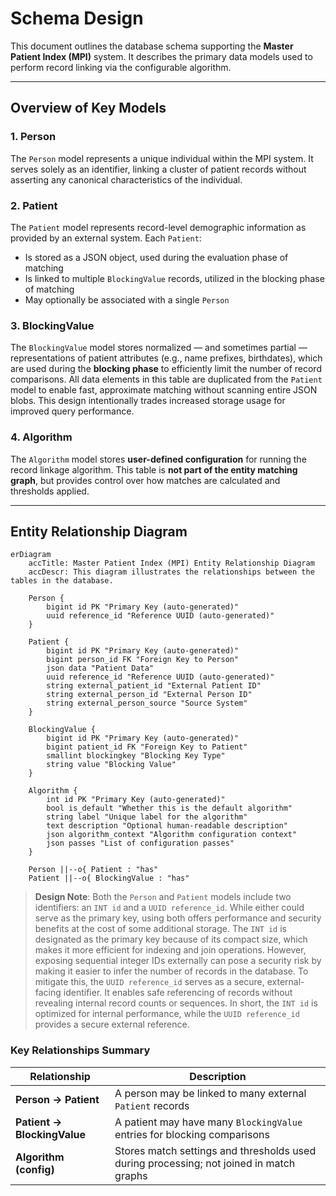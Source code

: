 # Schema Design

This document outlines the database schema supporting the **Master Patient Index (MPI)** system. It describes the primary data models used to perform record linking via the configurable algorithm.

---

## Overview of Key Models

### 1. **Person**

The `Person` model represents a unique individual within the MPI system. It serves solely as an identifier, linking a cluster of patient records without asserting any canonical characteristics of the individual.

### 2. **Patient**

The `Patient` model represents record-level demographic information as provided by an external system. Each `Patient`:

- Is stored as a JSON object, used during the evaluation phase of matching
- Is linked to multiple `BlockingValue` records, utilized in the blocking phase of matching
- May optionally be associated with a single `Person`

### 3. **BlockingValue**

The `BlockingValue` model stores normalized — and sometimes partial — representations of patient attributes (e.g., name prefixes, birthdates), which are used during the **blocking phase** to efficiently limit the number of record comparisons. All data elements in this table are duplicated from the `Patient` model to enable fast, approximate matching without scanning entire JSON blobs. This design intentionally trades increased storage usage for improved query performance.

### 4. **Algorithm**

The `Algorithm` model stores **user-defined configuration** for running the record linkage algorithm. This table is **not part of the entity matching graph**, but provides control over how matches are calculated and thresholds applied.

---

## Entity Relationship Diagram

```mermaid
erDiagram
    accTitle: Master Patient Index (MPI) Entity Relationship Diagram
    accDescr: This diagram illustrates the relationships between the tables in the database.

    Person {
        bigint id PK "Primary Key (auto-generated)"
        uuid reference_id "Reference UUID (auto-generated)"
    }

    Patient {
        bigint id PK "Primary Key (auto-generated)"
        bigint person_id FK "Foreign Key to Person"
        json data "Patient Data"
        uuid reference_id "Reference UUID (auto-generated)"
        string external_patient_id "External Patient ID"
        string external_person_id "External Person ID"
        string external_person_source "Source System"
    }

    BlockingValue {
        bigint id PK "Primary Key (auto-generated)"
        bigint patient_id FK "Foreign Key to Patient"
        smallint blockingkey "Blocking Key Type"
        string value "Blocking Value"
    }

    Algorithm {
        int id PK "Primary Key (auto-generated)"
        bool is_default "Whether this is the default algorithm"
        string label "Unique label for the algorithm"
        text description "Optional human-readable description"
        json algorithm_context "Algorithm configuration context"
        json passes "List of configuration passes"
    }

    Person ||--o{ Patient : "has"
    Patient ||--o{ BlockingValue : "has"
```

> **Design Note**: Both the `Person` and `Patient` models include two identifiers: an `INT id` and a `UUID reference_id`. While either could serve as the primary key, using both offers performance and security benefits at the cost of some additional storage. The `INT id` is designated as the primary key because of its compact size, which makes it more efficient for indexing and join operations. However, exposing sequential integer IDs externally can pose a security risk by making it easier to infer the number of records in the database. To mitigate this, the `UUID reference_id` serves as a secure, external-facing identifier. It enables safe referencing of records without revealing internal record counts or sequences. In short, the `INT id` is optimized for internal performance, while the `UUID reference_id` provides a secure external reference.


### Key Relationships Summary

| Relationship                | Description |
|-----------------------------|-------------|
| **Person → Patient**        | A person may be linked to many external `Patient` records |
| **Patient → BlockingValue** | A patient may have many `BlockingValue` entries for blocking comparisons |
| **Algorithm (config)**      | Stores match settings and thresholds used during processing; not joined in match graphs |
